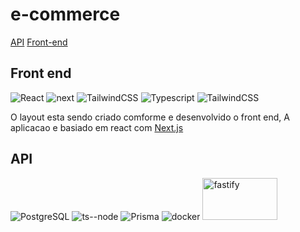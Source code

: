 # e-commerce

[API](./server/README.md)
[Front-end ](./furugicycle/README.md)

## Front end

![React](https://img.shields.io/badge/React-20232A?style=for-the-badge&logo=react&logoColor=61DAFB)
![next](https://img.shields.io/badge/Next.js-000?logo=nextdotjs&logoColor=fff&style=for-the-badge)
![TailwindCSS](https://img.shields.io/badge/Tailwind_CSS-38B2AC?style=for-the-badge&logo=tailwind-css&logoColor=white)
![Typescript](https://img.shields.io/badge/TypeScript-007ACC?style=for-the-badge&logo=typescript&logoColor=white)
![TailwindCSS](https://img.shields.io/badge/Vercel-000000?style=for-the-badge&logo=vercel&logoColor=white)

O layout esta sendo criado comforme e desenvolvido o front end, A aplicacao e basiado em react com [Next.js](https://nextjs.org/)

## API

![PostgreSQL](https://img.shields.io/badge/PostgreSQL-316192?style=for-the-badge&logo=postgresql&logoColor=white)
![ts--node](https://img.shields.io/badge/ts--node-3178C6?style=for-the-badge&logo=ts-node&logoColor=white)
![Prisma](https://img.shields.io/badge/Prisma-3982CE?style=for-the-badge&logo=Prisma&logoColor=white)
![docker](https://img.shields.io/badge/docker-%230db7ed.svg?style=for-the-badge&logo=docker&logoColor=white)
<img src="https://fastify.dev/img/logos/fastify-white.svg" alt="fastify" width="120" height="67">
